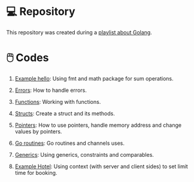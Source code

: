 # 💻 Repository
This repository was created during a [playlist about Golang](https://www.youtube.com/playlist?list=PL5aY_NrL1rjucQqO21QH8KclsLDYu1BIg).

# 🖱️ Codes
1. [Example hello](./hello): Using fmt and math package for sum operations.

2. [Errors](./error): How to handle errors.

3. [Functions](./function): Working with functions.

4. [Structs](./struct): Create a struct and its methods.

5. [Pointers](./pointer): How to use pointers, handle memory address and change values by pointers.

6. [Go routines](./goroutine): Go routines and channels uses.

7. [Generics](./generic): Using generics, constraints and comparables.

8. [Example Hotel](./example_hotel): Using context (with server and client sides) to set limit time for booking.